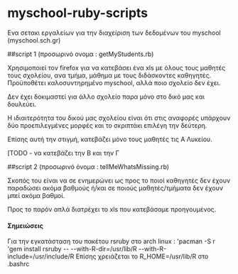 # myschool-ruby-scripts

Ενα σετακι εργαλείων για την διαχείριση των δεδομένων του 
myschool (myschool.sch.gr)

##script 1 (προσωρινό ονομα : getMyStudents.rb)

Χρησιμοποιεί τον firefox για να κατεβάσει ένα xls με όλους τους μαθητές τους σχολείου, 
ανα τμήμα, μάθημα με τους διδάσκοντες καθηγητές. 
Προϋποθέτει καλοσυντηρημένο myschool, αλλά ποιο σχολείο δεν έχει.

Δεν έχει δοκιμαστεί για άλλο σχολείο παρα μόνο στο δικό μας και δουλεύει.

Η ιδιαιτερότητα του δικού μας σχολείου είναι ότι στις αναφορές υπάρχουν
δύο προεπιλεγμένες μορφές και το σκριπτάκι επιλέγη την δεύτερη.

Επίσης αυτή την στιγμή, κατεβάζει μόνο τους μαθητές τις Α Λυκείου.

[TODO - να κατεβάζει την Β και την Γ

##script 2 (προσωρινό όνομα : tellMeWhatsMissing.rb)

Σκοπός του είναι να σε ενημερώνει ως προς το ποιοί
καθηγητές δεν έχουν παραδώσει ακόμα βαθμούς ή/και σε ποιούς
μαθητές/τμήματα δεν έχουν μπεί ακόμα βαθμοί.

Προς το παρόν απλά διατρέχει το xls που κατεβάσαμε προηγουμένος.



#### Σημειώσεις
Για την εγκατάσταση του πακέτου rsruby στο arch linux :
'pacman -S r
'gem install rsruby -- --with-R-dir=/usr/lib/R --with-R-include=/usr/include/R
Επίσης χρειάζεται το R_HOME=/usr/lib/R στο .bashrc

